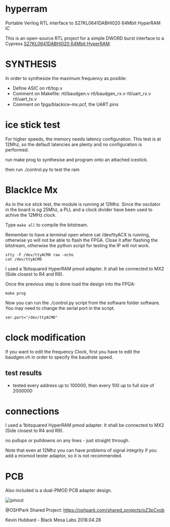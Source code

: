 # hyperram

Portable Verilog RTL interface to S27KL0641DABHI020 64Mbit HyperRAM IC

This is an open-source RTL project for a simple DWORD burst interface to a Cypress [S27KL0641DABHI020 64Mbit HyperRAM](http://www.cypress.com/part/s27kl0641dabhi020).

# SYNTHESIS

In order to synthesize the maximum frequency as posible:
- Define ASIC on rtl/top.v
- Comment on Makefile: rtl/baudgen.v rtl/baudgen_rx.v rtl/uart_rx.v rtl/uart_tx.v  
- Comment on fpga/blackice-mx.pcf, the UART pins
 
# ice stick test

For higher speeds, the memory needs latency configuration. This test is at 12Mhz, so the default latencies are plenty and no configuration is performed.

run make prog to synthesise and program onto an attached icestick.

then run ./control.py to test the ram

# BlackIce Mx

As in the ice stick test, the module is running at 12Mhz. Since the oscilator 
in the board is og 25Mhz, a PLL and a clock divider have been used to achive the
12MHz clock.

Type ```make all``` to compile the bitstream.

Remember to have a terminal open where cat /dev/ttyACX is running, otherwise yo
will not be able to flash the FPGA. Close it after flashing the bitstream,
otherwise the python script for testing the IP will not work.
```
stty -F /dev/ttyACM0 raw -echo
cat /dev/ttyACM0
```

I used a 1bitsquared HyperRAM pmod adapter. It shall be connected to MX2 (Side
closest to R4 and R9).

Once the previous step is done load the design into the FPGA:
```
make prog
```

Now you can run the ./control.py script from the software folder software.
You may need to change the serial port in the script.
```
ser.port="/dev/ttyACM0"
```
# clock modification

If you want to edit the frequency Clock, first you have to edit the baudgen.vh in order to specify the baudrate speed.

## test results

* tested every address up to 100000, then every 100 up to full size of 2000000

# connections

I used a 1bitsquared HyperRAM pmod adapter. It shall be connected to MX2 (Side
closest to R4 and R9).

no pullups or pulldowns on any lines - just straight through.

Note that even at 12Mhz you can have problems of signal integrity if you add a
mixmod tester adaptor, so it is not recommended.

# PCB 

Also included is a dual-PMOD PCB adapter design.

![pinout](images/pinout.png)

@OSHPark Shared Project: https://oshpark.com/shared_projects/oZ3pCvob

Kevin Hubbard - Black Mesa Labs 2018.04.28
